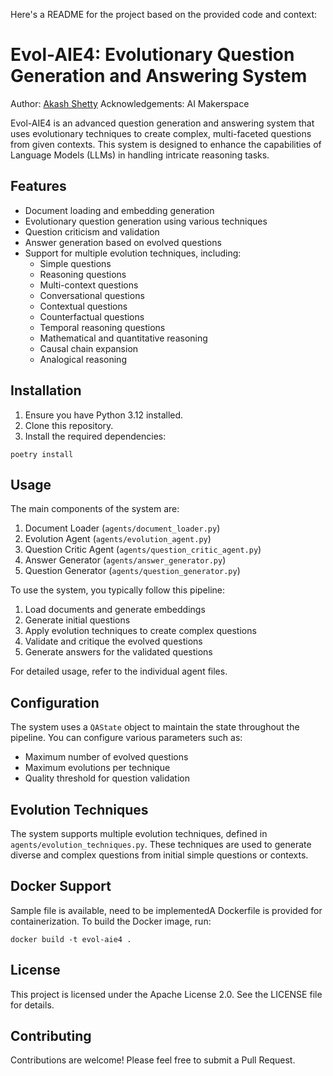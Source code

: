 Here's a README for the project based on the provided code and context:

# Evol-AIE4: Evolutionary Question Generation and Answering System

Author: [Akash Shetty](https://www.linkedin.com/in/akash-shetty/)
Acknowledgements: AI Makerspace

Evol-AIE4 is an advanced question generation and answering system that uses evolutionary techniques to create complex, multi-faceted questions from given contexts. This system is designed to enhance the capabilities of Language Models (LLMs) in handling intricate reasoning tasks.

## Features

-   Document loading and embedding generation
-   Evolutionary question generation using various techniques
-   Question criticism and validation
-   Answer generation based on evolved questions
-   Support for multiple evolution techniques, including:
    -   Simple questions
    -   Reasoning questions
    -   Multi-context questions
    -   Conversational questions
    -   Contextual questions
    -   Counterfactual questions
    -   Temporal reasoning questions
    -   Mathematical and quantitative reasoning
    -   Causal chain expansion
    -   Analogical reasoning

## Installation

1. Ensure you have Python 3.12 installed.
2. Clone this repository.
3. Install the required dependencies:

```
poetry install
```

## Usage

The main components of the system are:

1. Document Loader (`agents/document_loader.py`)
2. Evolution Agent (`agents/evolution_agent.py`)
3. Question Critic Agent (`agents/question_critic_agent.py`)
4. Answer Generator (`agents/answer_generator.py`)
5. Question Generator (`agents/question_generator.py`)

To use the system, you typically follow this pipeline:

1. Load documents and generate embeddings
2. Generate initial questions
3. Apply evolution techniques to create complex questions
4. Validate and critique the evolved questions
5. Generate answers for the validated questions

For detailed usage, refer to the individual agent files.

## Configuration

The system uses a `QAState` object to maintain the state throughout the pipeline. You can configure various parameters such as:

-   Maximum number of evolved questions
-   Maximum evolutions per technique
-   Quality threshold for question validation

## Evolution Techniques

The system supports multiple evolution techniques, defined in `agents/evolution_techniques.py`. These techniques are used to generate diverse and complex questions from initial simple questions or contexts.

## Docker Support

Sample file is available, need to be implementedA Dockerfile is provided for containerization. To build the Docker image, run:

```
docker build -t evol-aie4 .
```

## License

This project is licensed under the Apache License 2.0. See the LICENSE file for details.

## Contributing

Contributions are welcome! Please feel free to submit a Pull Request.
